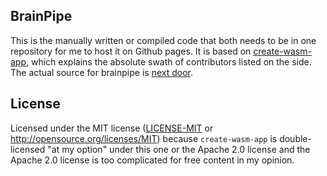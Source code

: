 ## BrainPipe 
This is the manually written or compiled code that both needs to be in one repository for me to host it on Github pages. It is based on [create-wasm-app](https://github.com/rustwasm/create-wasm-app), which explains the absolute swath of contributors listed on the side.
The actual source for brainpipe is [next door](https://github.com/jhey29/brainpipe).

## License
Licensed under the MIT license ([LICENSE-MIT](LICENSE-MIT) or http://opensource.org/licenses/MIT) because `create-wasm-app` is double-licensed "at my option" under this one or the Apache 2.0 license and the Apache 2.0 license is too complicated for free content in my opinion.


